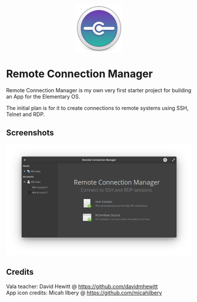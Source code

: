 <p align="center">
    <img src="data/icons/64/com.github.rippieuk.rconnman.svg" alt="AppIcon" />
</p>

# Remote Connection Manager

Remote Connection Manager is my own very first starter project for building an App for the Elementary OS. 

The initial plan is for it to create connections to remote systems using SSH, Telnet and RDP.

## Screenshots
![Screenshot](data/rconnman_screenshot.png)

## Credits

Vala teacher: David Hewitt @ https://github.com/davidmhewitt
<br />
App icon credits: Micah Ilbery @ https://github.com/micahilbery 

